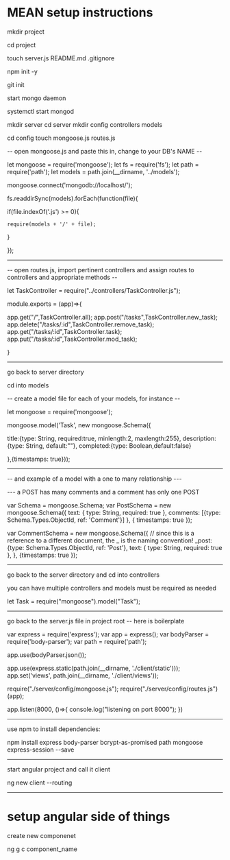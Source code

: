 # MEAN setup instructions

mkdir project

cd project

touch server.js README.md .gitignore
  
npm init -y

git init

start mongo daemon

systemctl start mongod

mkdir server
cd server
mkdir config controllers models

cd config 
touch mongoose.js routes.js

-- open mongoose.js and paste this in, change <DBNAME> to your DB's NAME --


let mongoose = require('mongoose');
let fs = require('fs');
let path = require('path');
let models = path.join(__dirname, '../models');

mongoose.connect('mongodb://localhost/<DBNAME>');

fs.readdirSync(models).forEach(function(file){

  if(file.indexOf('.js') >= 0){

    require(models + '/' + file);

  }

});




----------------------------------------------------------------------

-- open routes.js, import pertinent controllers and assign routes to controllers and appropriate methods --


let TaskController = require("../controllers/TaskController.js");

module.exports = (app)=>{

  app.get("/",TaskController.all);
  app.post("/tasks",TaskController.new_task);
  app.delete("/tasks/:id",TaskController.remove_task);
  app.get("/tasks/:id",TaskController.task);
  app.put("/tasks/:id",TaskController.mod_task);

}



--------------------------------------------------------------------
 

go back to server directory

cd into models

-- create a model file for each of your models, for instance --



let mongoose = require('mongoose');

mongoose.model('Task', new mongoose.Schema({

  title:{type: String, required:true, minlength:2, maxlength:255},
  description:{type: String, default:""},
  completed:{type: Boolean,default:false}

},{timestamps: true}));




-------------------------------------------------------------------


-- and example of a model with a one to many relationship ---

--- a POST has many comments and a comment has only one POST

var Schema = mongoose.Schema;
var PostSchema = new mongoose.Schema({
 text: { type: String, required: true }, 
 comments: [{type: Schema.Types.ObjectId, ref: 'Comment'}]
}, { timestamps: true });


var CommentSchema = new mongoose.Schema({
 // since this is a reference to a different document, the _ is the naming convention!
 _post: {type: Schema.Types.ObjectId, ref: 'Post'},
 text: { type: String, required: true },
}, {timestamps: true });

----------------------------------------------------------------

go back to the server directory and cd into controllers

you can have multiple controllers and models must be required as needed

let Task = require("mongoose").model("Task");

------------------------------------------------------------------



go back to the server.js file in project root -- here is boilerplate 

var express = require('express');
var app = express();
var bodyParser = require('body-parser');
var path = require('path');

app.use(bodyParser.json());

app.use(express.static(path.join(__dirname, './client/static')));
app.set('views', path.join(__dirname, './client/views'));

require("./server/config/mongoose.js");
require("./server/config/routes.js")(app);

app.listen(8000, ()=>{
    console.log("listening on port 8000");
})

-----------------------------------------------------------

use npm to install dependencies:

npm install express body-parser bcrypt-as-promised path mongoose express-session --save

-------------------------------------------------------

start angular project and call it client

ng new client --routing

------------------------------------------------------

# setup angular side of things

create new componenet

ng g c component_name


